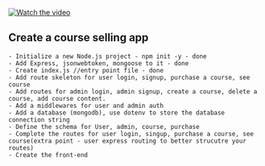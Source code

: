 [![Watch the video]([https://encrypted-tbn0.gstatic.com/images?q=tbn:ANd9GcTWk4ZAA57E_7U4OaTlRfNYsBhvbEeOr-hbPA&s)]([https://github.com/Prayush09/course_selling/blob/main/courseSellingAppDemo.mkv])

## Create a course selling app

    - Initialize a new Node.js project - npm init -y - done
    - Add Express, jsonwebtoken, mongoose to it - done
    - Create index.js //entry point file - done
    - Add route skeleton for user login, signup, purchase a course, see course
    - Add routes for admin login, admin signup, create a course, delete a course, add course content.
    - Add a middlewares for user and admin auth
    - Add a database (mongodb), use dotenv to store the database connection string 
    - Define the schema for User, admin, course, purchase
    - Complete the routes for user login, singup, purchase a course, see course(extra point - user express routing to better strucutre your routes)
    - Create the front-end

